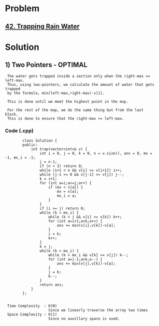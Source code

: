 # Problem

## [42. Trapping Rain Water](https://leetcode.com/problems/trapping-rain-water/)


# Solution 

## 1) Two Pointers - OPTIMAL
      
     The water gets trapped inside a section only when the right-max >= left-max.
     Thus, using two-pointers, we calculate the amount of water that gets trapped
     by the formula, min(left-max,right-max)-v[i].
     
     This is done until we meet the highest point in the msp.
     
     For the rest of the map, we do the same thing but from the last block.
     This is done to ensure that the right-max >= left-max.
     
     
   ### Code (.cpp)
   
            class Solution {
            public:
                int trap(vector<int>& v) {
                    int i = 0, j = 0, k = 0, n = v.size(), ans = 0, mx = -1, mx_i = -1;
                    j = n-1;
                    if (n < 3) return 0;
                    while (i+1 < n && v[i] <= v[i+1]) i++;
                    while (j-1 >= 0 && v[j-1] >= v[j]) j--;
                    k = i+1;
                    for (int a=i;a<=j;a++) {
                        if (mx < v[a]) {
                            mx = v[a];
                            mx_i = a;
                        }
                    }
                    if (i >= j) return 0;
                    while (k < mx_i) {
                        while (k < j && v[i] >= v[k]) k++;
                        for (int a=i+1;a<k;a++) {
                            ans += min(v[i],v[k])-v[a];
                        }
                        i = k;
                        k++;
                    }
                    k = j;
                    while (k > mx_i) {
                        while (k > mx_i && v[k] <= v[j]) k--;
                        for (int a=j-1;a>k;a--) {
                            ans += min(v[j],v[k])-v[a];
                        }
                        j = k;
                        k--;
                    }
                    return ans;
                }
            };

      
     Time Complexity  : O(N) 
                        Since we linearly traverse the array two times
     Space Complexity : O(1)
                        Since no auxillary space is used.
